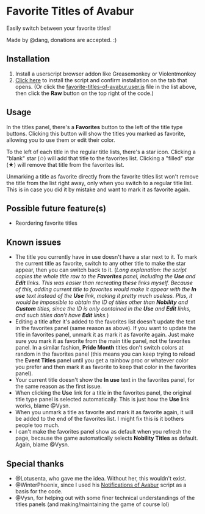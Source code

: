 # Favorite Titles of Avabur
Easily switch between your favorite titles!

Made by @dang, donations are accepted. :)

## Installation
1. Install a userscript browser addon like Greasemonkey or Violentmonkey
1. [Click here](https://github.com/dang-nabbit/favorite-titles-of-avabur/raw/master/favorite-titles-of-avabur.user.js) to install the script and confirm installation on the tab that opens. (Or click the [favorite-titles-of-avabur.user.js](https://github.com/dang-nabbit/favorite-titles-of-avabur/blob/master/favorite-titles-of-avabur.user.js) file in the list above, then click the **Raw** button on the top right of the code.)

## Usage
In the titles panel, there's a **Favorites** button to the left of the title type buttons. Clicking this button will show the titles you marked as favorite, allowing you to use them or edit their color.

To the left of each title in the regular title lists, there's a star icon. Clicking a "blank" star (✩) will add that title to the favorites list. Clicking a "filled" star (★) will remove that title from the favorites list.

Unmarking a title as favorite directly from the favorite titles list won't remove the title from the list right away, only when you switch to a regular title list. This is in case you did it by mistake and want to mark it as favorite again.

## Possible future feature(s)
- Reordering favorite titles

## Known issues
- The title you currently have in use doesn't have a star next to it. To mark the current title as favorite, switch to any other title to make the star appear, then you can switch back to it.
(_Long explanation: the script copies the whole title row to the **Favorites** panel, including the **Use** and **Edit** links. This was easier than recreating these links myself. Because of this, adding current title to favorites would make it appear with the **In use** text instead of the **Use** link, making it pretty much useless. Plus, it would be impossible to obtain the ID of titles other than **Nobility** and **Custom** titles, since the ID is only contained in the **Use** and **Edit** links, and such titles don't have **Edit** links._)
- Editing a title after it's added to the favorites list doesn't update the text in the favorites panel (same reason as above). If you want to update the title in favorites panel, unmark it as mark it as favorite again. Just make sure you mark it as favorite from the main title panel, not the favorites panel. In a similar fashion, **Pride Month** titles don't switch colors at random in the favorites panel (this means you can keep trying to reload the **Event Titles** panel until you get a rainbow proc or whatever color you prefer and then mark it as favorite to keep that color in the favorites panel).
- Your current title doesn't show the **In use** text in the favorites panel, for the same reason as the first issue.
- When clicking the **Use** link for a title in the favorites panel, the original title type panel is selected automatically. This is just how the **Use** link works, blame @Vysn.
- When you unmark a title as favorite and mark it as favorite again, it will be added to the end of the favorites list. I might fix this is it bothers people too much.
- I can't make the favorites panel show as default when you refresh the page, because the game automatically selects **Nobility Titles** as default. Again, blame @Vysn.

## Special thanks
- @Lotusenta, who gave me the idea. Without her, this wouldn't exist.
- @WinterPhoenix, since I used his [Notifications of Avabur](https://github.com/davidmcclelland/notifications-of-avabur) script as a basis for the code.
- @Vysn, for helping out with some finer technical understandings of the titles panels (and making/maintaining the game of course lol)
